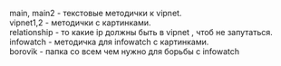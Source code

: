 main, main2 - текстовые методички к vipnet.  
vipnet1,2 - методички с картинками.  
relationship - то какие ip должны быть в vipnet , чтоб не запутаться.  
infowatch - методичка для infowatch с картинками.  
borovik - папка со всем чем нужно для борьбы с infowatch
